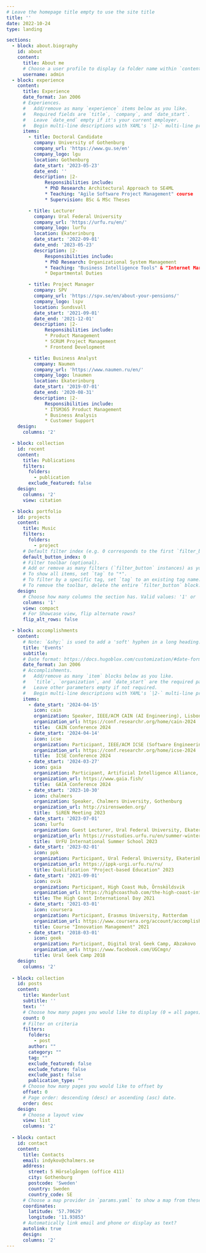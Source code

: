 ```yaml
---
# Leave the homepage title empty to use the site title
title: ''
date: 2022-10-24
type: landing

sections:
  - block: about.biography
    id: about
    content:
      title: About me
      # Choose a user profile to display (a folder name within `content/authors/`)
      username: admin
  - block: experience
    content:
      title: Experience
      date_format: Jan 2006
      # Experiences.
      #   Add/remove as many `experience` items below as you like.
      #   Required fields are `title`, `company`, and `date_start`.
      #   Leave `date_end` empty if it's your current employer.
      #   Begin multi-line descriptions with YAML's `|2-` multi-line prefix.
      items:
        - title: Doctoral Candidate
          company: University of Gothenburg
          company_url: 'https://www.gu.se/en'
          company_logo: lgu
          location: Gothenburg
          date_start: '2023-05-23'
          date_end: ''
          description: |2-
              Responsibilities include:
              * PhD Research: Architectural Approach to SE4ML
              * Teaching: "Agile Software Project Management" course
              * Supervision: BSc & MSc Theses  

        - title: Lecturer
          company: Ural Federal University
          company_url: 'https://urfu.ru/en/'
          company_logo: lurfu
          location: Ekaterinburg
          date_start: '2022-09-01'
          date_end: '2023-05-23'
          description: |2-
              Responsibilities include:
              * PhD Research: Organizational System Management
              * Teaching: "Business Intelligence Tools" & "Internet Marketing" courses
              * Departmental Duties

        - title: Project Manager
          company: SPV
          company_url: 'https://spv.se/en/about-your-pensions/'
          company_logo: lspv
          location: Sundsvall
          date_start: '2021-09-01'
          date_end: '2021-12-01'
          description: |2-
              Responsibilities include:
              * Product Management
              * SCRUM Project Management
              * Frontend Development

        - title: Business Analyst
          company: Naumen
          company_url: 'https://www.naumen.ru/en/'
          company_logo: lnaumen
          location: Ekaterinburg
          date_start: '2019-07-01'
          date_end: '2020-08-31'
          description: |2-
              Responsibilities include:
              * ITSM365 Product Management
              * Business Analysis
              * Customer Support  
    design:
      columns: '2'

  - block: collection
    id: recent
    content:
      title: Publications
      filters:
        folders:
          - publication
        exclude_featured: false
    design:
      columns: '2'
      view: citation

  - block: portfolio
    id: projects
    content:
      title: Music
      filters:
        folders:
          - project
      # Default filter index (e.g. 0 corresponds to the first `filter_button` instance below).
      default_button_index: 0
      # Filter toolbar (optional).
      # Add or remove as many filters (`filter_button` instances) as you like.
      # To show all items, set `tag` to "*".
      # To filter by a specific tag, set `tag` to an existing tag name.
      # To remove the toolbar, delete the entire `filter_button` block.
    design:
      # Choose how many columns the section has. Valid values: '1' or '2'.
      columns: '1'
      view: compact
      # For Showcase view, flip alternate rows?
      flip_alt_rows: false

  - block: accomplishments
    content:
      # Note: `&shy;` is used to add a 'soft' hyphen in a long heading.
      title: 'Events'
      subtitle:
      # Date format: https://docs.hugoblox.com/customization/#date-format
      date_format: Jan 2006
      # Accomplishments.
      #   Add/remove as many `item` blocks below as you like.
      #   `title`, `organization`, and `date_start` are the required parameters.
      #   Leave other parameters empty if not required.
      #   Begin multi-line descriptions with YAML's `|2-` multi-line prefix.
      items:
        - date_start: '2024-04-15'
          icon: cain
          organization: Speaker, IEEE/ACM CAIN (AI Engineering), Lisbon
          organization_url: https://conf.researchr.org/home/cain-2024
          title:  CAIN Conference 2024
        - date_start: '2024-04-14'
          icon: icse
          organization: Participant, IEEE/ACM ICSE (Software Engineering), Lisbon
          organization_url: https://conf.researchr.org/home/icse-2024
          title:  ICSE Conference 2024
        - date_start: '2024-03-27'
          icon: gaia
          organization: Participant, Artificial Intelligence Alliance, Gothenburg
          organization_url: https://www.gaia.fish/
          title:  GAIA Conference 2024
        - date_start: '2023-10-30'
          icon: chalmers
          organization: Speaker, Chalmers University, Gothenburg
          organization_url: http://sirensweden.org/
          title:  SiREN Meeting 2023
        - date_start: '2023-07-01'
          icon: lurfu
          organization: Guest Lecturer, Ural Federal University, Ekaterinburg
          organization_url: https://russtudies.urfu.ru/en/summer-winter-schools/summer-program/
          title:  UrFU International Summer School 2023
        - date_start: '2023-02-01'
          icon: ppk
          organization: Participant, Ural Federal University, Ekaterinburg
          organization_url: https://ippk-urgi.urfu.ru/ru/
          title: Qualification "Project-based Education" 2023
        - date_start: '2021-09-01'
          icon: ovik
          organization: Participant, High Coast Hub, Örnsköldsvik
          organization_url: https://highcoasthub.com/the-high-coast-international-day
          title: The High Coast International Day 2021
        - date_start: '2021-03-01'
          icon: coursera
          organization: Participant, Erasmus University, Rotterdam
          organization_url: https://www.coursera.org/account/accomplishments/verify/4Y7H3PTZGEKX
          title: Course "Innovation Management" 2021
        - date_start: '2018-03-01'
          icon: geek
          organization: Participant, Digital Ural Geek Camp, Abzakovo
          organization_url: https://www.facebook.com/UGCmgn/
          title: Ural Geek Camp 2018
    design:
      columns: '2'
      
  - block: collection
    id: posts
    content:
      title: Wanderlust
      subtitle: ''
      text: ''
      # Choose how many pages you would like to display (0 = all pages)
      count: 0
      # Filter on criteria
      filters:
        folders:
          - post
        author: ""
        category: ""
        tag: ""
        exclude_featured: false
        exclude_future: false
        exclude_past: false
        publication_type: ""
      # Choose how many pages you would like to offset by
      offset: 0
      # Page order: descending (desc) or ascending (asc) date.
      order: desc
    design:
      # Choose a layout view
      view: list
      columns: '2'
  
  - block: contact
    id: contact
    content:
      title: Contacts
      email: indykov@chalmers.se
      address:
        street: 5 Hörselgången (office 411)
        city: Gothenburg
        postcode: 'Sweden'
        country: Sweden
        country_code: SE
      # Choose a map provider in `params.yaml` to show a map from these coordinates
      coordinates:
        latitude: '57.70629'
        longitude: '11.93853'  
      # Automatically link email and phone or display as text?
      autolink: true
      design:
      columns: '2'
---
```

